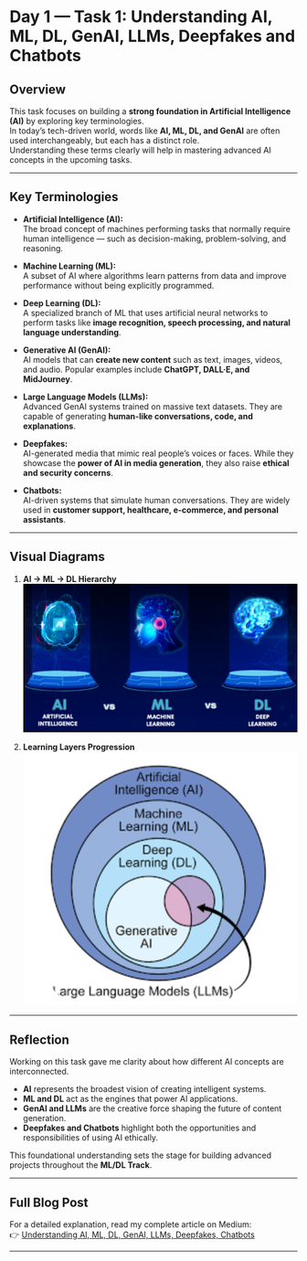 # Day 1 — Task 1: Understanding AI, ML, DL, GenAI, LLMs, Deepfakes and Chatbots  

##  Overview  
This task focuses on building a **strong foundation in Artificial Intelligence (AI)** by exploring key terminologies.  
In today’s tech-driven world, words like **AI, ML, DL, and GenAI** are often used interchangeably, but each has a distinct role.  
Understanding these terms clearly will help in mastering advanced AI concepts in the upcoming tasks.  

---

##  Key Terminologies  

- **Artificial Intelligence (AI):**  
  The broad concept of machines performing tasks that normally require human intelligence — such as decision-making, problem-solving, and reasoning.  

- **Machine Learning (ML):**  
  A subset of AI where algorithms learn patterns from data and improve performance without being explicitly programmed.  

- **Deep Learning (DL):**  
  A specialized branch of ML that uses artificial neural networks to perform tasks like **image recognition, speech processing, and natural language understanding**.  

- **Generative AI (GenAI):**  
  AI models that can **create new content** such as text, images, videos, and audio. Popular examples include **ChatGPT, DALL·E, and MidJourney**.  

- **Large Language Models (LLMs):**  
  Advanced GenAI systems trained on massive text datasets. They are capable of generating **human-like conversations, code, and explanations**.  

- **Deepfakes:**  
  AI-generated media that mimic real people’s voices or faces. While they showcase the **power of AI in media generation**, they also raise **ethical and security concerns**.  

- **Chatbots:**  
  AI-driven systems that simulate human conversations. They are widely used in **customer support, healthcare, e-commerce, and personal assistants**.  

---

##  Visual Diagrams  

1. **AI → ML → DL Hierarchy**  
   ![AI to ML to DL Hierarchy](diagram1.png)  

2. **Learning Layers Progression**  
   ![Learning Layers](diagram2.png)  

---

##  Reflection  

Working on this task gave me clarity about how different AI concepts are interconnected.  

- **AI** represents the broadest vision of creating intelligent systems.  
- **ML and DL** act as the engines that power AI applications.  
- **GenAI and LLMs** are the creative force shaping the future of content generation.  
- **Deepfakes and Chatbots** highlight both the opportunities and responsibilities of using AI ethically.  

This foundational understanding sets the stage for building advanced projects throughout the **ML/DL Track**.  

---

##  Full Blog Post  
For a detailed explanation, read my complete article on Medium:  
👉 [Understanding AI, ML, DL, GenAI, LLMs, Deepfakes, Chatbots](https://medium.com/@ghulamebilal.code/understanding-ai-ml-dl-genai-llms-deepfakes-chatbots-ff95fe55b10a)  

---
